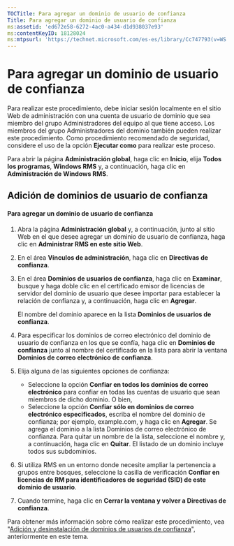 ```yaml
---
TOCTitle: Para agregar un dominio de usuario de confianza
Title: Para agregar un dominio de usuario de confianza
ms:assetid: 'ed672e58-6272-4ac0-a434-d1d938037e93'
ms:contentKeyID: 18128024
ms:mtpsurl: 'https://technet.microsoft.com/es-es/library/Cc747793(v=WS.10)'
---
```


Para agregar un dominio de usuario de confianza
===============================================

Para realizar este procedimiento, debe iniciar sesión localmente en el sitio Web de administración con una cuenta de usuario de dominio que sea miembro del grupo Administradores del equipo al que tiene acceso. Los miembros del grupo Administradores del dominio también pueden realizar este procedimiento. Como procedimiento recomendado de seguridad, considere el uso de la opción **Ejecutar como** para realizar este proceso.

Para abrir la página **Administración global**, haga clic en **Inicio**, elija **Todos los programas**, **Windows RMS** y, a continuación, haga clic en **Administración de Windows RMS**.

Adición de dominios de usuario de confianza
-------------------------------------------

#### Para agregar un dominio de usuario de confianza

1.  Abra la página **Administración global** y, a continuación, junto al sitio Web en el que desee agregar un dominio de usuario de confianza, haga clic en **Administrar RMS en este sitio Web**.

2.  En el área **Vínculos de administración**, haga clic en **Directivas de confianza**.

3.  En el área **Dominios de usuarios de confianza**, haga clic en **Examinar**, busque y haga doble clic en el certificado emisor de licencias de servidor del dominio de usuario que desee importar para establecer la relación de confianza y, a continuación, haga clic en **Agregar**.

    El nombre del dominio aparece en la lista **Dominios de usuarios de confianza**.

4.  Para especificar los dominios de correo electrónico del dominio de usuario de confianza en los que se confía, haga clic en **Dominios de confianza** junto al nombre del certificado en la lista para abrir la ventana **Dominios de correo electrónico de confianza**.

5.  Elija alguna de las siguientes opciones de confianza:

    -   Seleccione la opción **Confiar en todos los dominios de correo electrónico** para confiar en todas las cuentas de usuario que sean miembros de dicho dominio.
        O bien,
    -   Seleccione la opción **Confiar sólo en dominios de correo electrónico especificados**, escriba el nombre del dominio de confianza; por ejemplo, example.com, y haga clic en **Agregar**. Se agrega el dominio a la lista Dominios de correo electrónico de confianza. Para quitar un nombre de la lista, seleccione el nombre y, a continuación, haga clic en **Quitar**. El listado de un dominio incluye todos sus subdominios.

6.  Si utiliza RMS en un entorno donde necesite ampliar la pertenencia a grupos entre bosques, seleccione la casilla de verificación **Confiar en licencias de RM para identificadores de seguridad (SID) de este dominio de usuario**.

7.  Cuando termine, haga clic en **Cerrar la ventana y volver a Directivas de confianza**.

Para obtener más información sobre cómo realizar este procedimiento, vea "[Adición y desinstalación de dominios de usuarios de confianza](https://technet.microsoft.com/7c440b15-01c4-49f1-b43c-00f67f3388c1)", anteriormente en este tema.
